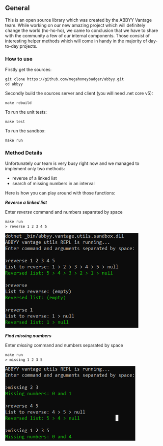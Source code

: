 ## General
This is an open source library which was created by the ABBYY Vantage team. While working on our new amazing project which will definitely change the world (ho-ho-ho), we came to conclusion that we have to share with the community a few of our internal components. Those consist of interesting helper methods which will come in handy in the majority of day-to-day projects. 

### How to use
Firstly get the sources:

    git clone https://github.com/megahoneybadger/abbyy.git
    cd abbyy

Secondly build the sources server and client (you will need .net core v5):

    make rebuild
    
To run the unit tests:

    make test

To run the sandbox:

    make run
        

### Method Details
Unfortunately our team is very busy right now and we managed to implement only two methods:

 - reverse of a linked list
 - search of missing numbers in an interval

Here is how you can play around with those functions:

***Reverse a linked list***

Enter *reverse* command and numbers separated by space

    make run
    > reverse 1 2 3 4 5
		
![alt text](https://github.com/megahoneybadger/abbyy/blob/media/abbyy2.png)

***Find missing numbers***

Enter *missing* command and numbers separated by space

    make run
    > missing 1 2 3 5

![alt text](https://github.com/megahoneybadger/abbyy/blob/media/abbyy1.png)